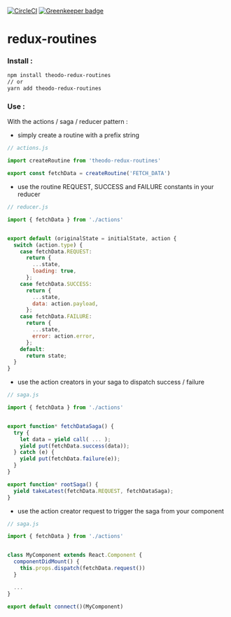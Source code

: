 [![CircleCI](https://circleci.com/gh/samuelbriole/redux-routines.svg?style=svg&circle-token=af14fa72e790f9d3d58b696145a331aaae7ff952)](https://circleci.com/gh/samuelbriole/redux-routines) [![Greenkeeper badge](https://badges.greenkeeper.io/samuelbriole/theodo-redux-routines.svg)](https://greenkeeper.io/)

# redux-routines

### Install :

```bash
npm install theodo-redux-routines
// or
yarn add theodo-redux-routines
```

### Use : 

With the actions / saga / reducer pattern :

- simply create a routine with a prefix string

```javascript
// actions.js

import createRoutine from 'theodo-redux-routines'

export const fetchData = createRoutine('FETCH_DATA')
```

- use the routine REQUEST, SUCCESS and FAILURE constants in your reducer

```javascript
// reducer.js

import { fetchData } from './actions'


export default (originalState = initialState, action {
  switch (action.type) {
    case fetchData.REQUEST:
      return {
        ...state,
        loading: true,
      };
    case fetchData.SUCCESS:
      return {
        ...state,
        data: action.payload,
      };
    case fetchData.FAILURE:
      return {
        ...state,
        error: action.error,
      };
    default:
      return state;
  }
}
```

- use the action creators in your saga to dispatch success / failure 

```javascript
// saga.js

import { fetchData } from './actions'


export function* fetchDataSaga() {
  try {
    let data = yield call( ... );
    yield put(fetchData.success(data));
  } catch (e) {
    yield put(fetchData.failure(e));
  }
}

export function* rootSaga() {
  yield takeLatest(fetchData.REQUEST, fetchDataSaga);
}
```

- use the action creator request to trigger the saga from your component

```javascript
// saga.js

import { fetchData } from './actions'


class MyComponent extends React.Component {
  componentDidMount() {
    this.props.dispatch(fetchData.request())
  }

  ...
}

export default connect()(MyComponent)
```

